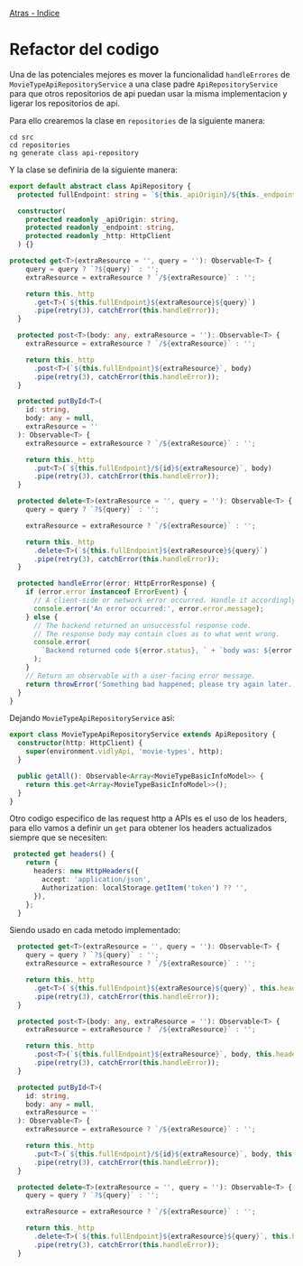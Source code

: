 [Atras - Indice](https://github.com/daniel18acevedo/DA2-Tecnologia/tree/angular-service)

# Refactor del codigo

Una de las potenciales mejores es mover la funcionalidad `handleErrores` de `MovieTypeApiRepositoryService` a una clase padre `ApiRepositoryService` para que otros repositorios de api puedan usar la misma implementacion y ligerar los repositorios de api.

Para ello crearemos la clase en `repositories` de la siguiente manera:

```CMD
cd src
cd repositories
ng generate class api-repository
```

Y la clase se definiria de la siguiente manera:

```TypeScript
export default abstract class ApiRepository {
  protected fullEndpoint: string = `${this._apiOrigin}/${this._endpoint}`;

  constructor(
    protected readonly _apiOrigin: string,
    protected readonly _endpoint: string,
    protected readonly _http: HttpClient
  ) {}

protected get<T>(extraResource = '', query = ''): Observable<T> {
    query = query ? `?${query}` : '';
    extraResource = extraResource ? `/${extraResource}` : '';

    return this._http
      .get<T>(`${this.fullEndpoint}${extraResource}${query}`)
      .pipe(retry(3), catchError(this.handleError));
  }

  protected post<T>(body: any, extraResource = ''): Observable<T> {
    extraResource = extraResource ? `/${extraResource}` : '';

    return this._http
      .post<T>(`${this.fullEndpoint}${extraResource}`, body)
      .pipe(retry(3), catchError(this.handleError));
  }

  protected putById<T>(
    id: string,
    body: any = null,
    extraResource = ''
  ): Observable<T> {
    extraResource = extraResource ? `/${extraResource}` : '';

    return this._http
      .put<T>(`${this.fullEndpoint}/${id}${extraResource}`, body)
      .pipe(retry(3), catchError(this.handleError));
  }

  protected delete<T>(extraResource = '', query = ''): Observable<T> {
    query = query ? `?${query}` : '';

    extraResource = extraResource ? `/${extraResource}` : '';

    return this._http
      .delete<T>(`${this.fullEndpoint}${extraResource}${query}`)
      .pipe(retry(3), catchError(this.handleError));
  }

  protected handleError(error: HttpErrorResponse) {
    if (error.error instanceof ErrorEvent) {
      // A client-side or network error occurred. Handle it accordingly.
      console.error('An error occurred:', error.error.message);
    } else {
      // The backend returned an unsuccessful response code.
      // The response body may contain clues as to what went wrong.
      console.error(
        `Backend returned code ${error.status}, ` + `body was: ${error.error}`
      );
    }
    // Return an observable with a user-facing error message.
    return throwError('Something bad happened; please try again later.');
  }
}
```

Dejando `MovieTypeApiRepositoryService` asi:

```TypeScript
export class MovieTypeApiRepositoryService extends ApiRepository {
  constructor(http: HttpClient) {
    super(environment.vidlyApi, 'movie-types', http);
  }

  public getAll(): Observable<Array<MovieTypeBasicInfoModel>> {
    return this.get<Array<MovieTypeBasicInfoModel>>();
  }
}
```

Otro codigo especifico de las request http a APIs es el uso de los headers, para ello vamos a definir un `get` para obtener los headers actualizados siempre que se necesiten:

```TypeScript
 protected get headers() {
    return {
      headers: new HttpHeaders({
        accept: 'application/json',
        Authorization: localStorage.getItem('token') ?? '',
      }),
    };
  }
```

Siendo usado en cada metodo implementado:

```TypeScript
  protected get<T>(extraResource = '', query = ''): Observable<T> {
    query = query ? `?${query}` : '';
    extraResource = extraResource ? `/${extraResource}` : '';

    return this._http
      .get<T>(`${this.fullEndpoint}${extraResource}${query}`, this.headers)
      .pipe(retry(3), catchError(this.handleError));
  }

  protected post<T>(body: any, extraResource = ''): Observable<T> {
    extraResource = extraResource ? `/${extraResource}` : '';

    return this._http
      .post<T>(`${this.fullEndpoint}${extraResource}`, body, this.headers)
      .pipe(retry(3), catchError(this.handleError));
  }

  protected putById<T>(
    id: string,
    body: any = null,
    extraResource = ''
  ): Observable<T> {
    extraResource = extraResource ? `/${extraResource}` : '';

    return this._http
      .put<T>(`${this.fullEndpoint}/${id}${extraResource}`, body, this.headers)
      .pipe(retry(3), catchError(this.handleError));
  }

  protected delete<T>(extraResource = '', query = ''): Observable<T> {
    query = query ? `?${query}` : '';

    extraResource = extraResource ? `/${extraResource}` : '';

    return this._http
      .delete<T>(`${this.fullEndpoint}${extraResource}${query}`, this.headers)
      .pipe(retry(3), catchError(this.handleError));
  }
```
